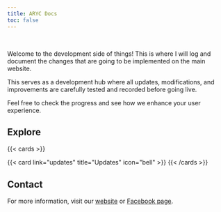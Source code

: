 ```yaml
---
title: ARYC Docs
toc: false
---
```


<br>

<!--Welcome to <u>A</u>dventu<u>R</u>eady <u>Y</u>outh <u>C</u>lub's <u>Doc</u>umentation<u>s</u>-->

Welcome to the development side of things! This is where I will log and document the changes that are going to be implemented on the main website.

This serves as a development hub where all updates, modifications, and improvements are carefully tested and recorded before going live.

Feel free to check the progress and see how we enhance your user experience.

## Explore

{{< cards >}}
  <!--{{< card link="docs" title="Docs" icon="book-open" >}}-->
  <!--{{< card link="about" title="About" icon="user" >}}-->
  {{< card link="updates" title="Updates" icon="bell" >}}
{{< /cards >}}

## Contact

For more information, visit our [website](https://adventuready.net/contact) or [Facebook page](https://facebook.com/AdventuReadyYouthClub).
